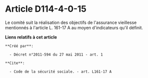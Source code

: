 # Article D114-4-0-15

Le comité suit la réalisation des objectifs de l'assurance vieillesse mentionnés à l'article L. 161-17 A au moyen
d'indicateurs qu'il définit.

**Liens relatifs à cet article**

	**Créé par**:

	  - Décret n°2011-594 du 27 mai 2011 - art. 1

	**Cite**:

	  - Code de la sécurité sociale. - art. L161-17 A
